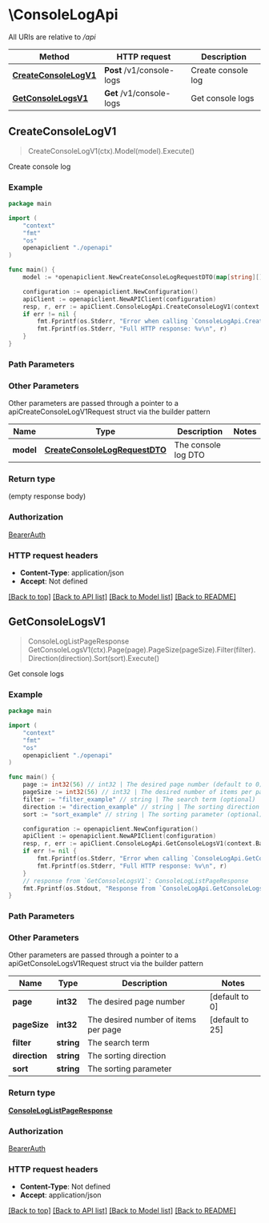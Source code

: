 # \ConsoleLogApi

All URIs are relative to */api*

Method | HTTP request | Description
------------- | ------------- | -------------
[**CreateConsoleLogV1**](ConsoleLogApi.md#CreateConsoleLogV1) | **Post** /v1/console-logs | Create console log
[**GetConsoleLogsV1**](ConsoleLogApi.md#GetConsoleLogsV1) | **Get** /v1/console-logs | Get console logs



## CreateConsoleLogV1

> CreateConsoleLogV1(ctx).Model(model).Execute()

Create console log



### Example

```go
package main

import (
    "context"
    "fmt"
    "os"
    openapiclient "./openapi"
)

func main() {
    model := *openapiclient.NewCreateConsoleLogRequestDTO(map[string][]openapiclient.LogLevel{ ... }, "Message_example", "Service_example") // CreateConsoleLogRequestDTO | The console log DTO

    configuration := openapiclient.NewConfiguration()
    apiClient := openapiclient.NewAPIClient(configuration)
    resp, r, err := apiClient.ConsoleLogApi.CreateConsoleLogV1(context.Background()).Model(model).Execute()
    if err != nil {
        fmt.Fprintf(os.Stderr, "Error when calling `ConsoleLogApi.CreateConsoleLogV1``: %v\n", err)
        fmt.Fprintf(os.Stderr, "Full HTTP response: %v\n", r)
    }
}
```

### Path Parameters



### Other Parameters

Other parameters are passed through a pointer to a apiCreateConsoleLogV1Request struct via the builder pattern


Name | Type | Description  | Notes
------------- | ------------- | ------------- | -------------
 **model** | [**CreateConsoleLogRequestDTO**](CreateConsoleLogRequestDTO.md) | The console log DTO | 

### Return type

 (empty response body)

### Authorization

[BearerAuth](README.md#BearerAuth)

### HTTP request headers

- **Content-Type**: application/json
- **Accept**: Not defined

[[Back to top]](#) [[Back to API list]](README.md#documentation-for-api-endpoints)
[[Back to Model list]](README.md#documentation-for-models)
[[Back to README]](README.md)


## GetConsoleLogsV1

> ConsoleLogListPageResponse GetConsoleLogsV1(ctx).Page(page).PageSize(pageSize).Filter(filter).Direction(direction).Sort(sort).Execute()

Get console logs



### Example

```go
package main

import (
    "context"
    "fmt"
    "os"
    openapiclient "./openapi"
)

func main() {
    page := int32(56) // int32 | The desired page number (default to 0)
    pageSize := int32(56) // int32 | The desired number of items per page (default to 25)
    filter := "filter_example" // string | The search term (optional)
    direction := "direction_example" // string | The sorting direction (optional)
    sort := "sort_example" // string | The sorting parameter (optional)

    configuration := openapiclient.NewConfiguration()
    apiClient := openapiclient.NewAPIClient(configuration)
    resp, r, err := apiClient.ConsoleLogApi.GetConsoleLogsV1(context.Background()).Page(page).PageSize(pageSize).Filter(filter).Direction(direction).Sort(sort).Execute()
    if err != nil {
        fmt.Fprintf(os.Stderr, "Error when calling `ConsoleLogApi.GetConsoleLogsV1``: %v\n", err)
        fmt.Fprintf(os.Stderr, "Full HTTP response: %v\n", r)
    }
    // response from `GetConsoleLogsV1`: ConsoleLogListPageResponse
    fmt.Fprintf(os.Stdout, "Response from `ConsoleLogApi.GetConsoleLogsV1`: %v\n", resp)
}
```

### Path Parameters



### Other Parameters

Other parameters are passed through a pointer to a apiGetConsoleLogsV1Request struct via the builder pattern


Name | Type | Description  | Notes
------------- | ------------- | ------------- | -------------
 **page** | **int32** | The desired page number | [default to 0]
 **pageSize** | **int32** | The desired number of items per page | [default to 25]
 **filter** | **string** | The search term | 
 **direction** | **string** | The sorting direction | 
 **sort** | **string** | The sorting parameter | 

### Return type

[**ConsoleLogListPageResponse**](ConsoleLogListPageResponse.md)

### Authorization

[BearerAuth](README.md#BearerAuth)

### HTTP request headers

- **Content-Type**: Not defined
- **Accept**: application/json

[[Back to top]](#) [[Back to API list]](README.md#documentation-for-api-endpoints)
[[Back to Model list]](README.md#documentation-for-models)
[[Back to README]](README.md)


